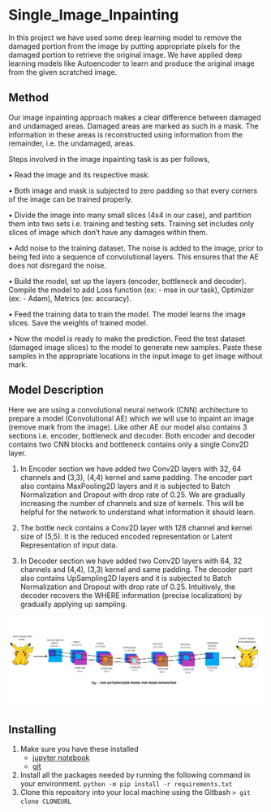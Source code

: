 # Single_Image_Inpainting

In this project we have used some deep learning model to remove the damaged portion from the image by putting appropriate pixels for the damaged portion to retrieve the original image. We have applied deep learning models like Autoencoder to learn and produce the original image from the given scratched image.

## Method

Our image inpainting approach makes a clear difference between damaged and undamaged areas. Damaged areas are marked as such in a mask. The information in these areas is reconstructed using information from the remainder, i.e. the undamaged, areas.

Steps involved in the image inpainting task is as per follows,

   •  Read the image and its respective mask.
  
   •	Both image and mask is subjected to zero padding so that every corners of the image can be trained properly.
  
   •	Divide the image into many small slices (4x4 in our case), and partition them into two sets i.e. training and testing sets. Training set includes only slices of image           which don’t have any damages within them.
  
   •  Add noise to the training dataset. The noise is added to the image, prior to being fed into a sequence of convolutional layers. This ensures that the AE does not disregard       the noise.
  
   •	Build the model, set up the layers (encoder, bottleneck and decoder). Compile the model to add Loss function (ex: - mse in our task), Optimizer (ex: - Adam), Metrics (ex:       accuracy).
  
   •  Feed the training data to train the model. The model learns the image slices. Save the weights of trained model.
  
   •  Now the model is ready to make the prediction. Feed the test dataset (damaged image slices) to the model to generate new samples. Paste these samples in the appropriate         locations in the input image to get image without mark.
  
## Model Description
  
Here we are using a convolutional neural network (CNN) architecture to prepare a model (Convolutional AE) which we will use to inpaint an image (remove mark from the image).
Like other AE our model also contains 3 sections i.e. encoder, bottleneck and decoder. Both encoder and decoder contains two CNN blocks and bottleneck contains only a single Conv2D layer.

   1.  In Encoder section we have added two Conv2D layers with 32, 64 channels and (3,3), (4,4) kernel and same padding. The encoder part also contains MaxPooling2D layers and          it is subjected to Batch Normalization and Dropout with drop rate of 0.25. We are gradually increasing the number of channels and size of kernels. This will be helpful          for the network to understand what information it should learn.
   
   2.  The bottle neck contains a Conv2D layer with 128 channel and kernel size of (5,5). It is the reduced encoded representation or Latent Representation of input data.
   
   3.  In Decoder section we have added two Conv2D layers with 64, 32 channels and (4,4), (3,3) kernel and same padding. The decoder part also contains UpSampling2D layers and          it is subjected to Batch Normalization and Dropout with drop rate of 0.25. Intuitively, the decoder recovers the WHERE information (precise localization) by gradually            applying up sampling.
   
![single_image_inpainting](imgs/MODEL.png)

## Installing

  1. Make sure you have these installed
	  - [jupyter notebook](https://jupyter.org/)
	  - [git](http://git-scm.com/)
  2. Install all the packages needed by running the following command in your environment. 
    `
    python -m pip install -r requirements.txt
    `
  3. Clone this repository into your local machine using the Gitbash `> git clone CLONEURL`
